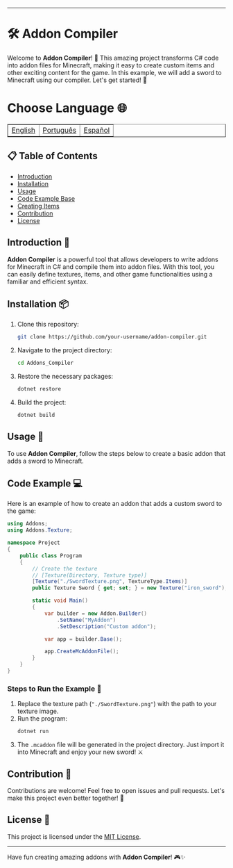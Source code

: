  ---
# 🛠️ Addon Compiler

Welcome to **Addon Compiler**! 🎉 This amazing project transforms C# code into addon files for Minecraft, making it easy to create custom items and other exciting content for the game. In this example, we will add a sword to Minecraft using our compiler. Let's get started! 🚀

# Choose Language 🌐

<table border=1>
  <tr>
    <td><a href="https://github.com/JaymeFernandes/Addons_Compiler/blob/main/README.md">English</a></td>
    <td><a href="https://github.com/JaymeFernandes/Addons_Compiler/blob/main/README_pt.md">Português</a></td>
    <td><a href="https://github.com/JaymeFernandes/Addons_Compiler/blob/main/README_es.md">Español</a></td>
  </tr>
</table>

## 📋 Table of Contents

- [Introduction](#introduction-)
- [Installation](#installation-)
- [Usage](#usage-)
- [Code Example Base](#code-example-)
- [Creating Items](./example/README.md)
- [Contribution](#contribution-)
- [License](#license-)

## Introduction 🌟

**Addon Compiler** is a powerful tool that allows developers to write addons for Minecraft in C# and compile them into addon files. With this tool, you can easily define textures, items, and other game functionalities using a familiar and efficient syntax.

## Installation 📦

1. Clone this repository:
   ```sh
   git clone https://github.com/your-username/addon-compiler.git
   ```

2. Navigate to the project directory:
   ```sh
   cd Addons_Compiler
   ```

3. Restore the necessary packages:
   ```sh
   dotnet restore
   ```

4. Build the project:
   ```sh
   dotnet build
   ```

## Usage 🚀

To use **Addon Compiler**, follow the steps below to create a basic addon that adds a sword to Minecraft.

## Code Example 💻

Here is an example of how to create an addon that adds a custom sword to the game:

```csharp
using Addons;
using Addons.Texture;

namespace Project
{
    public class Program
    {
        // Create the texture
        // [Texture(Directory, Texture type)]
        [Texture("./SwordTexture.png", TextureType.Items)]
        public Texture Sword { get; set; } = new Texture("iron_sword"); // Texture name

        static void Main()
        {
            var builder = new Addon.Builder()
                .SetName("MyAddon")
                .SetDescription("Custom addon");

            var app = builder.Base();

            app.CreateMcAddonFile();
        }
    }
}
```

### Steps to Run the Example 📜

1. Replace the texture path (`"./SwordTexture.png"`) with the path to your texture image.
2. Run the program:
   ```sh
   dotnet run
   ```
3. The `.mcaddon` file will be generated in the project directory. Just import it into Minecraft and enjoy your new sword! ⚔️

## Contribution 🤝

Contributions are welcome! Feel free to open issues and pull requests. Let's make this project even better together! 💪

## License 📄

This project is licensed under the [MIT License](LICENSE).

---

Have fun creating amazing addons with **Addon Compiler**! 🎮✨

